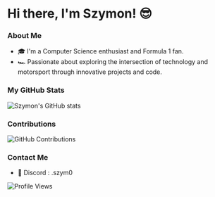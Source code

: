 # Hi there, I'm Szymon! :sunglasses:

### About Me
- 🎓 I'm a Computer Science enthusiast and Formula 1 fan.
- 🏎️ Passionate about exploring the intersection of technology and motorsport through innovative projects and code.


### My GitHub Stats
![Szymon's GitHub stats](https://github-readme-stats.vercel.app/api?username=szymoo7&show_icons=true&theme=dark)

### Contributions
![GitHub Contributions](https://github-readme-streak-stats.herokuapp.com/?user=szymoo7&theme=dark)

### Contact Me
- :eyes: Discord : .szym0

![Profile Views](https://komarev.com/ghpvc/?username=szymoo7&style=flat-square&color=blue)

<!--
**szymoo7/szymoo7** is a ✨ special ✨ repository because its `README.md` (this file) appears on your GitHub profile.
You can click the Preview link to take a look at your changes.
-->
